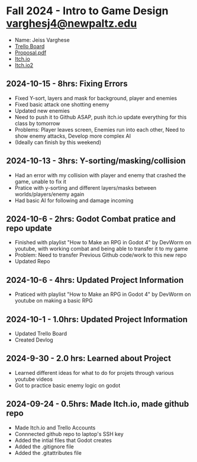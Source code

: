 
# Fall 2024 - Intro to Game Design varghesj4@newpaltz.edu

* Name: Jeiss Varghese
* [Trello Board](https://trello.com/b/9qJ1jnDG/game-development-template)
* [Proposal.pdf](Varghese-proposal.pdf-proposal.pdf)
* [Itch.io](https://jeiss3341.itch.io)
* [Itch.io2](https://jeiss3341.itch.io/pratice-project)

## 2024-10-15 - 8hrs: Fixing Errors
* Fixed Y-sort, layers and mask for background, player and enemies
* Fixed basic attack one shotting enemy
* Updated new enemies
* Need to push it to Github ASAP, push itch.io update everything for this class by tomorrow
* Problems: Player leaves screen, Enemies run into each other, Need to show enemy attacks, Develop more complex AI
* (Ideally can finish by this weekend)

## 2024-10-13 - 3hrs: Y-sorting/masking/collision
* Had an error with my collision with player and enemy that crashed the game, unable to fix it
* Pratice with y-sorting and different layers/masks between worlds/players/enemy again
* Had basic AI for following and damage incoming

## 2024-10-6 - 2hrs: Godot Combat pratice and repo update

* Finished with playlist "How to Make an RPG in Godot 4"  by DevWorm on youtube, with working combat and being able to transfer it to my game
* Problem: Need to transfer Previous Github code/work to this new repo
* Updated Repo

## 2024-10-6 - 4hrs: Updated Project Information

* Praticed with playlist "How to Make an RPG in Godot 4"  by DevWorm on youtube on making a basic RPG

## 2024-10-1 - 1.0hrs: Updated Project Information

* Updated Trello Board
* Created Devlog

## 2024-9-30 - 2.0 hrs: Learned about Project

* Learned different ideas for what to do for projets through various youtube videos
* Got to practice basic enemy logic on godot


## 2024-09-24 - 0.5hrs: Made Itch.io, made github repo

* Made Itch.io and Trello Accounts
* Connnected github repo to laptop's SSH key
* Added the intial files that Godot creates
* Added the .gitignore file
* Added the .gitattributes file
